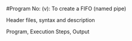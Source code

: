 #Program No: (v): To create a FIFO (named pipe)

Header files, syntax and description

Program, Execution Steps, Output
